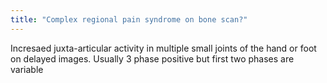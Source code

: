 ```yaml
---
title: "Complex regional pain syndrome on bone scan?"
---
```

Incresaed juxta-articular activity in multiple small joints of the hand or foot on delayed images. Usually 3 phase positive but first two phases are variable

